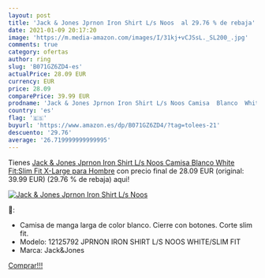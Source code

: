 ```yaml
---
layout: post
title: 'Jack & Jones Jprnon Iron Shirt L/s Noos  al 29.76 % de rebaja'
date: 2021-01-09 20:17:20
image: 'https://m.media-amazon.com/images/I/31kj+vCJSsL._SL200_.jpg'
comments: true
category: ofertas
author: ring
slug: 'B071GZ6ZD4-es'
actualPrice: 28.09 EUR
currency: EUR
price: 28.09
comparePrice: 39.99 EUR
prodname: 'Jack & Jones Jprnon Iron Shirt L/s Noos Camisa  Blanco  White Fit:Slim Fit   X-Large para Hombre'
country: 'es'
flag: '🇪🇸'
buyurl: 'https://www.amazon.es/dp/B071GZ6ZD4/?tag=tolees-21'
descuento: '29.76'
average: '26.719999999999995'
---
```


Tienes [Jack & Jones Jprnon Iron Shirt L/s Noos Camisa  Blanco  White Fit:Slim Fit   X-Large para Hombre](https://www.amazon.es/dp/B071GZ6ZD4/?tag=tolees-21) con precio final de  28.09 EUR (original: 39.99 EUR) (29.76 %  de rebaja) aqui!

[![Jack & Jones Jprnon Iron Shirt L/s Noos ](https://m.media-amazon.com/images/I/31kj+vCJSsL._SL200_.jpg)](https://www.amazon.es/dp/B071GZ6ZD4/?tag=tolees-21)

🔎:

- Camisa de manga larga de color blanco. Cierre con botones. Corte slim fit.
- Modelo: 12125792 JPRNON IRON SHIRT L/S NOOS WHITE/SLIM FIT
- Marca: Jack&Jones

[Comprar!!!](https://www.amazon.es/dp/B071GZ6ZD4/?tag=tolees-21)
